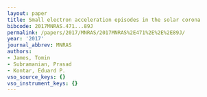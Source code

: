 ```yaml
---
layout: paper
title: Small electron acceleration episodes in the solar corona
bibcode: 2017MNRAS.471...89J
permalink: /papers/2017/MNRAS/2017MNRAS%2E471%2E%2E%2E89J/
year: '2017'
journal_abbrev: MNRAS
authors:
- James, Tomin
- Subramanian, Prasad
- Kontar, Eduard P.
vso_source_keys: {}
vso_instrument_keys: {}
---
```

